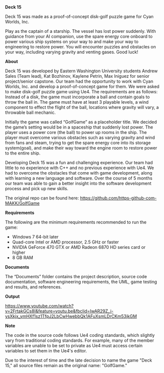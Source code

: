 ****Deck 15****

Deck 15 was made as a proof-of-concept disk-golf puzzle game for Cyan Worlds, Inc.  

Play as the captain of a starship. The vessel has lost power suddenly. 
With guidance from your AI companion, use the spare energy core onboard to power various ship systems on your way to and make your way to engineering to restore power.
You will encounter puzzles and obstacles on your way, including varying gravity and venting gases. Good luck!



****About****

Deck 15 was developed by Eastern Washington University students Andrew Sales (Team lead), Kat Bozhinov, Kaylene Petrin, Max Iniguez for senior project/senior capstone.  Our team had the opportunity to work with Cyan Worlds, Inc. and develop a proof-of-concept game for them.  We were asked to make disk-golf puzzle game using Ue4. The requirements are as follows: Instead of a disk, the game must incorporate a ball and contain goals to throw the ball in.  The game must have at least 3 playable levels, a wind component to effect the flight of the ball, locations where gravity will vary, a throwable ball mechanic.

Initially the game was called “GolfGame” as a placeholder title. We decided the game’s setting would be in a spaceship that suddenly lost power.  The player uses a power core (the ball) to power up rooms in the ship. The player must overcome various obstacles such as varying gravity and wind from fans and steam, trying to get the spare energy core into its storage system(goal), and make their way toward the engine room to restore power to the entire ship.

Developing Deck 15 was a fun and challenging experience.  Our team had little to no experience with C++ and no previous experience with Ue4.  We had to overcome the obstacles that come with game development, along with learning a new language and software.  Over the course of 5 months our team was able to gain a better insight into the software development process and pick up new skills.  

The original repo can be found here:
https://github.com/https-github-com-MAKK/GolfGame



****Requirements****

The following are the minimum requirements recommended to run the game:

- Windows 7 64-bit later
- Quad-core Intel or AMD processor, 2.5 GHz or faster
- NVIDIA GeForce 470 GTX or AMD Radeon 6870 HD series card or higher
- 8 GB RAM



****Documents****

The “Documents” folder contains the project description, source code documentation, software engineering requirements, the UML, game testing and results, and references.


****Output****

https://www.youtube.com/watch?v=2FrtakGCs8I&feature=youtu.be&fbclid=IwAR29Z_j-ysXkjx_ymHXf1sz1TfpJ2LbCwHwebbQk1AFuXsmLDrCKm53jkGM

****Note****

The code in the source code follows Ue4 coding standards, which slightly vary from traditional coding standards. For example, many of the member variables are unable to be set to private as Ue4 must access certain variables to set them in the Ue4's editor.

Due to the interest of time and the late decision to name the game "Deck 15," all source files remain as the original name: "GolfGame."
